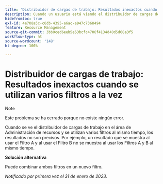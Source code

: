 ```yaml
---
title: 'Distribuidor de cargas de trabajo: Resultados inexactos cuando se utilizan varios filtros a la vez'
description: Cuando un usuario está viendo el distribuidor de cargas de trabajo y utiliza varios filtros al mismo tiempo, los resultados no son precisos. Por ejemplo, un resultado que se muestra al usar el Filtro A y al usar el Filtro B no se muestra al usar los Filtros A y B al mismo tiempo.
hidefromtoc: true
exl-id: 4e708a5c-c0db-4395-a6ac-e947c7368494
feature: Resource Management
source-git-commit: 3bb0ced6eeb5e53bcfc4706f4134d40d5d68a3f5
workflow-type: ht
source-wordcount: '148'
ht-degree: 100%

---
```


# Distribuidor de cargas de trabajo: Resultados inexactos cuando se utilizan varios filtros a la vez

>[!NOTE]
>
>Este problema se ha cerrado porque no existe ningún error.

Cuando se ve el distribuidor de cargas de trabajo en el área de Administración de recursos y se utilizan varios filtros al mismo tiempo, los resultados no son precisos. Por ejemplo, un resultado que se muestra al usar el Filtro A y al usar el Filtro B no se muestra al usar los Filtros A y B al mismo tiempo.

**Solución alternativa**

Puede combinar ambos filtros en un nuevo filtro.

_Notificado por primera vez el 31 de enero de 2023._
